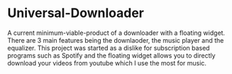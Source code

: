 # Universal-Downloader
A current minimum-viable-product of a downloader with a floating widget. There are 3 main features being the downlaoder, the music player and the equalizer. This project was started as a dislike for subscription based programs such as Spotify and the floating widget allows you to directly download your videos from youtube which I use the most for music.
